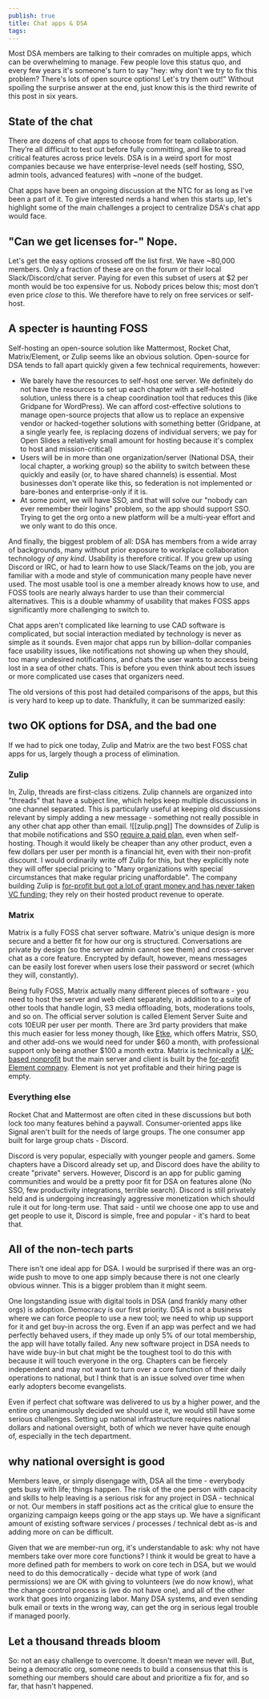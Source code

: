 ```yaml
---
publish: true
title: Chat apps & DSA
tags:
---
```

Most DSA members are talking to their comrades on multiple apps, which can be overwhelming to manage. Few people love this status quo, and every few years it's someone's turn to say "hey: why don't we try to fix this problem? There's lots of open source options! Let's try them out!" Without spoiling the surprise answer at the end, just know this is the third rewrite of this post in six years.
## State of the chat
There are dozens of chat apps to choose from for team collaboration. They’re all difficult to test out before fully committing, and like to spread critical features across price levels. DSA is in a weird sport for most companies because we have enterprise-level needs (self hosting, SSO, admin tools, advanced features) with ~none of the budget.

Chat apps have been an ongoing discussion at the NTC for as long as I've been a part of it. To give interested nerds a hand when this starts up, let's highlight some of the main challenges a project to centralize DSA's chat app would face.

## "Can we get licenses for-" Nope.
Let's get the easy options crossed off the list first. We have ~80,000 members. Only a fraction of these are on the forum or their local Slack/Discord/chat server.  Paying for even this subset of users at $2 per month would be too expensive for us. Nobody prices below this; most don’t even price *close* to this. We therefore have to rely on free services or self-host.

## A specter is haunting FOSS
Self-hosting an open-source solution like Mattermost, Rocket Chat, Matrix/Element, or Zulip seems like an obvious solution. Open-source for DSA tends to fall apart quickly given a few technical requirements, however:
- We barely have the resources to self-host one server. We definitely do not have the resources to set up each chapter with a self-hosted solution, unless there is a cheap coordination tool that reduces this (like Gridpane for WordPress). We can afford cost-effective solutions to manage open-source projects that allow us to replace an expensive vendor or hacked-together solutions with something better (Gridpane, at a single yearly fee, is replacing dozens of individual servers; we pay for Open Slides a relatively small amount for hosting because it's complex to host and mission-critical)
- Users will be in more than one organization/server (National DSA, their local chapter, a working group) so the ability to switch between these quickly and easily (or, to have shared channels) is essential. Most businesses don't operate like this, so federation is not implemented or bare-bones and enterprise-only if it is.
- At some point, we will have SSO, and that will solve our "nobody can ever remember their logins" problem, so the app should support SSO. Trying to get the org onto a new platform will be a multi-year effort and we only want to do this once.

And finally, the biggest problem of all: DSA has members from a wide array of backgrounds, many without prior exposure to workplace collaboration technology *of any kind*. Usability is therefore critical. If you grew up using Discord or IRC, or had to learn how to use Slack/Teams on the job, you are familiar with a mode and style of communication many people have never used. The most usable tool is one a member already knows how to use, and FOSS tools are nearly always harder to use than their commercial alternatives. This is a double whammy of usability that makes FOSS apps significantly more challenging to switch to.

Chat apps aren't complicated like learning to use CAD software is complicated, but social interaction mediated by technology is never as simple as it sounds. Even major chat apps run by billion-dollar companies face usability issues, like notifications not showing up when they should, too many undesired notifications, and chats the user wants to access being lost in a sea of other chats. This is before you even think about tech issues or more complicated use cases that organizers need.

The old versions of this post had detailed comparisons of the apps, but this is very hard to keep up to date. Thankfully, it can be summarized easily:

## two OK options for DSA, and the bad one
If we had to pick one today, Zulip and Matrix are the two best FOSS chat apps for us, largely though a process of elimination.
### Zulip
In, Zulip, threads are first-class citizens. Zulip channels are organized into "threads" that have a subject line, which helps keep multiple discussions in one channel separated. This is particularly useful at keeping old discussions relevant by simply adding a new message - something not really possible in any other chat app other than email. 
![[zulip.png]]
The downsides of Zulip is that mobile notifications and SSO [require a paid plan](https://zulip.com/plans/#self-hosted), even when self-hosting. Though it would likely be cheaper than any other product, even a few dollars per user per month is a financial hit, even with their non-profit discount. I would ordinarily write off Zulip for this, but they explicitly note they will offer special pricing to "Many organizations with special circumstances that make regular pricing unaffordable". The company building Zulip is [for-profit but got a lot of grant money and has never taken VC funding](https://zulip.com/values/#:~:text=We%20believe%20that%20the%20only,understand%2C%20operate%2C%20and%20modify.); they rely on their hosted product revenue to operate.
### Matrix
Matrix is a fully FOSS chat server software. Matrix's unique design is more secure and a better fit for how our org is structured. Conversations are private by design (so the server admin cannot see them) and cross-server chat as a core feature. Encrypted by default, however, means messages can be easily lost forever when users lose their password or secret (which they will, constantly). 

Being fully FOSS, Matrix actually many different pieces of software - you need to host the server and web client separately, in addition to a suite of other tools that handle login, S3 media offloading, bots, moderations tools, and so on. The official server solution is called Element Server Suite and cots 10EUR per user per month. There are 3rd party providers that make this much easier for less money though, like [Etke](https://etke.cc/order/), which offers Matrix, SSO, and other add-ons we would need for under $60 a month, with professional support only being another $100 a month extra. Matrix is technically a [UK-based nonprofit](https://matrix.org/foundation/about/) but the main server and client is built by the [for-profit Element company](https://element.io/blog/synapse-now-lives-at-github-com-element-hq-synapse/). Element is not yet profitable and their hiring page is empty.

### Everything else
Rocket Chat and Mattermost are often cited in these discussions but both lock too many features behind a paywall. Consumer-oriented apps like Signal aren't built for the needs of large groups. The one consumer app built for large group chats - Discord.  

Discord is very popular, especially with younger people and gamers. Some chapters have a Discord already set up, and Discord does have the ability to create "private" servers. However, Discord is an app for public gaming communities and would be a pretty poor fit for DSA on features alone (No SSO, few productivity integrations, terrible search). Discord is still privately held and is undergoing increasingly aggressive monetization which should rule it out for long-term use. That said - until we choose one app to use and get people to use it, Discord is simple, free and popular - it's hard to beat that.

## All of the non-tech parts

There isn't one ideal app for DSA. I would be surprised if there was an org-wide push to move to one app simply because there is not one clearly obvious winner. This is a bigger problem than it might seem. 

One longstanding issue with digital tools in DSA (and frankly many other orgs) is adoption. Democracy is our first priority. DSA is not a business where we can force people to use a new tool; we need to whip up support for it and get buy-in across the org. Even if an app was perfect and we had perfectly behaved users, if they made up only 5% of our total membership, the app will have totally failed. Any new software project in DSA needs to have wide buy-in but chat might be the toughest tool to do this with because it will touch everyone in the org. Chapters can be fiercely independent and may not want to turn over a core function of their daily operations to national, but I think that is an issue solved over time when early adopters become evangelists. 

Even if perfect chat software was delivered to us by a higher power, and the entire org unanimously decided we should use it, we would still have some serious challenges. Setting up national infrastructure requires national dollars and national oversight, both of which we never have quite enough of, especially in the tech department.
## why national oversight is good
Members leave, or simply disengage with, DSA all the time - everybody gets busy with life; things happen. The risk of the one person with capacity and skills to help leaving is a serious risk for any project in DSA - technical or not. Our members in staff positions act as the critical glue to ensure the organizing campaign keeps going or the app stays up. We have a significant amount of existing software services / processes / technical debt as-is and adding more on can be difficult. 

Given that we are member-run org, it's understandable to ask: why not have members take over more core functions? I think it would be great to have a more defined path for members to work on core tech in DSA, but we would need to do this democratically - decide what type of work (and permissions) we are OK with giving to volunteers (we do now know), what the change control process is (we do not have one), and all of the other work that goes into organizing labor. Many DSA systems, and even sending bulk email or texts in the wrong way, can get the org in serious legal trouble if managed poorly.

## Let a thousand threads bloom
So: not an easy challenge to overcome. It doesn't mean we never will. But, being a democratic org, someone needs to build a consensus that this is something our members should care about and prioritize a fix for, and so far, that hasn't happened.